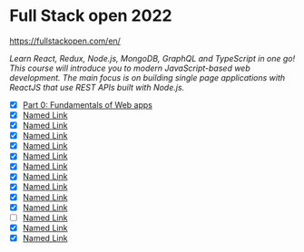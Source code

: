 
# Full Stack open 2022 #


https://fullstackopen.com/en/

*Learn React, Redux, Node.js, MongoDB, GraphQL and TypeScript in one go! 
This course will introduce you to modern JavaScript-based web development. 
The main focus is on building single page applications with ReactJS that use REST APIs built with Node.js.*

- [x] [Part 0: Fundamentals of Web apps](http://www.google.fr/ "Fundamentals of Web apps")
- [x] [Named Link](http://www.google.fr/ "Named link title")
- [x] [Named Link](http://www.google.fr/ "Named link title")
- [x] [Named Link](http://www.google.fr/ "Named link title")
- [x] [Named Link](http://www.google.fr/ "Named link title")
- [x] [Named Link](http://www.google.fr/ "Named link title")
- [x] [Named Link](http://www.google.fr/ "Named link title")
- [x] [Named Link](http://www.google.fr/ "Named link title")
- [x] [Named Link](http://www.google.fr/ "Named link title")
- [x] [Named Link](http://www.google.fr/ "Named link title")
- [x] [Named Link](http://www.google.fr/ "Named link title")
- [ ] [Named Link](http://www.google.fr/ "Named link title")
- [x] [Named Link](http://www.google.fr/ "Named link title")
- [x] [Named Link](http://www.google.fr/ "Named link title")
